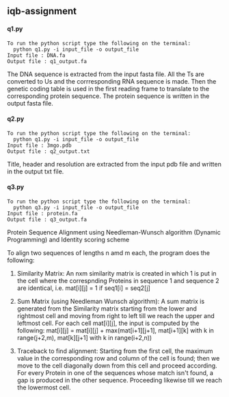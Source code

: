   ## iqb-assignment

  #### q1.py
    To run the python script type the following on the terminal:
      python q1.py -i input_file -o output_file
    Input file : DNA.fa
    Output file : q1_output.fa
The DNA sequence is extracted from the input fasta file. All the Ts are converted to Us and the corrresponding RNA sequence is made. Then the genetic coding table is used in the first reading frame to translate to the corresponding protein sequence. The protein sequence is written in the output fasta file.
   
 #### q2.py
    To run the python script type the following on the terminal:
      python q1.py -i input_file -o output_file
    Input file : 3mgo.pdb
    Output file : q2_output.txt
 Title, header and resolution are extracted from the input pdb file and written in the output txt file. 

#### q3.py
    To run the python script type the following on the terminal:
      python q3.py -i input_file -o output_file
    Input file : protein.fa
    Output file : q3_output.fa
Protein Sequence Alignment using Needleman-Wunsch algorithm (Dynamic Programming) and Identity scoring scheme

To align two sequences of lengths n amd m each, the program does the following:

1. Similarity Matrix: 
An nxm similarity matrix is created in which 1 is put in the cell where the correspnding Proteins in sequence 1 and sequence 2 are identical, i.e. 
mat[i][j] = 1 if seq1[i] = seq2[j]

2. Sum Matrix (using Needleman Wunsch algorithm): 
A sum matrix is generated from the Similarity matrix starting from the lower and rightmost cell and moving from right to left till we reach the upper and leftmost cell. For each cell mat[i][j], the input is computed by the following:
mat[i][j] = mat[i][j] + max(mat[i+1][j+1], mat[i+1][k] with k in range(j+2,m), mat[k][j+1] with k in range(i+2,n))

3. Traceback to find alignment: 
Starting from the first cell, the maximum value in the corresponding row and column of the cell is found; then we move to the cell diagonally down from this cell and proceed according. For every Protein in one of the sequences whose match isn't found, a gap is produced in the other sequence. Proceeding likewise till we reach the lowermost cell.

